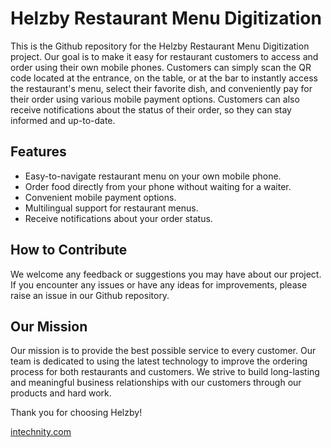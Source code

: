 # Helzby Restaurant Menu Digitization

This is the Github repository for the Helzby Restaurant Menu Digitization project.
Our goal is to make it easy for restaurant customers to access and order using their own mobile phones. Customers can simply scan the QR code located at the entrance, on the table, or at the bar to instantly access the restaurant's menu, select their favorite dish, and conveniently pay for their order using various mobile payment options. Customers can also receive notifications about the status of their order, so they can stay informed and up-to-date.

## Features

- Easy-to-navigate restaurant menu on your own mobile phone.
- Order food directly from your phone without waiting for a waiter.
- Convenient mobile payment options.
- Multilingual support for restaurant menus.
- Receive notifications about your order status.

## How to Contribute

We welcome any feedback or suggestions you may have about our project. If you encounter any issues or have any ideas for improvements, please raise an issue in our Github repository.

## Our Mission

Our mission is to provide the best possible service to every customer. Our team is dedicated to using the latest technology to improve the ordering process for both restaurants and customers. We strive to build long-lasting and meaningful business relationships with our customers through our products and hard work.

Thank you for choosing Helzby!


[intechnity.com](https://www.intechnity.com)